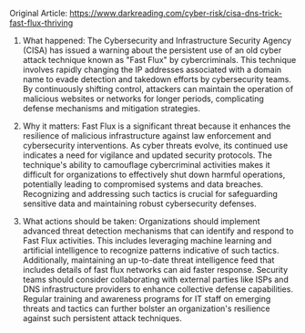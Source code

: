 Original Article: https://www.darkreading.com/cyber-risk/cisa-dns-trick-fast-flux-thriving

1) What happened: The Cybersecurity and Infrastructure Security Agency (CISA) has issued a warning about the persistent use of an old cyber attack technique known as "Fast Flux" by cybercriminals. This technique involves rapidly changing the IP addresses associated with a domain name to evade detection and takedown efforts by cybersecurity teams. By continuously shifting control, attackers can maintain the operation of malicious websites or networks for longer periods, complicating defense mechanisms and mitigation strategies.

2) Why it matters: Fast Flux is a significant threat because it enhances the resilience of malicious infrastructure against law enforcement and cybersecurity interventions. As cyber threats evolve, its continued use indicates a need for vigilance and updated security protocols. The technique's ability to camouflage cybercriminal activities makes it difficult for organizations to effectively shut down harmful operations, potentially leading to compromised systems and data breaches. Recognizing and addressing such tactics is crucial for safeguarding sensitive data and maintaining robust cybersecurity defenses.

3) What actions should be taken: Organizations should implement advanced threat detection mechanisms that can identify and respond to Fast Flux activities. This includes leveraging machine learning and artificial intelligence to recognize patterns indicative of such tactics. Additionally, maintaining an up-to-date threat intelligence feed that includes details of fast flux networks can aid faster response. Security teams should consider collaborating with external parties like ISPs and DNS infrastructure providers to enhance collective defense capabilities. Regular training and awareness programs for IT staff on emerging threats and tactics can further bolster an organization's resilience against such persistent attack techniques.